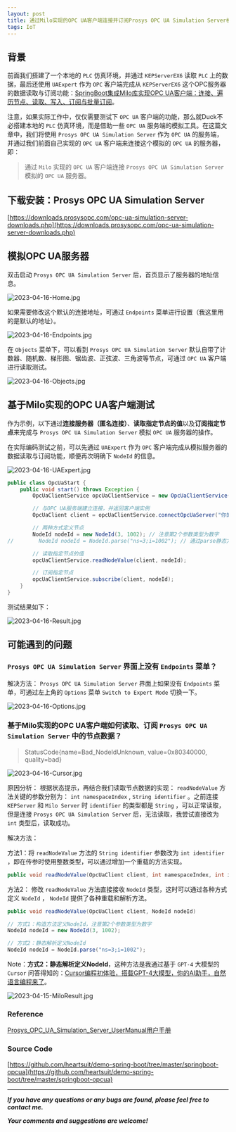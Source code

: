```yaml
---
layout: post
title: 通过Milo实现的OPC UA客户端连接并订阅Prosys OPC UA Simulation Server模拟服务器
tags: IoT
---
```


## 背景

前面我们搭建了一个本地的 `PLC` 仿真环境，并通过 `KEPServerEX6` 读取 `PLC` 上的数据，最后还使用 `UAExpert` 作为 `OPC` 客户端完成从 `KEPServerEX6` 这个OPC服务器的数据读取与订阅功能：[SpringBoot集成Milo库实现OPC UA客户端：连接、遍历节点、读取、写入、订阅与批量订阅](https://blog.csdn.net/u013810234/article/details/130175531)。

注意，如果实际工作中，仅仅需要测试下 `OPC UA` 客户端的功能，那么就Duck不必搭建本地的 `PLC` 仿真环境，而是借助一些 `OPC UA` 服务端的模拟工具。在这篇文章中，我们将使用 `Prosys OPC UA Simulation Server` 作为 `OPC UA` 的服务端，并通过我们前面自己实现的 `OPC UA` 客户端来连接这个模拟的 `OPC UA` 的服务器，即：

> 通过 `Milo` 实现的 `OPC UA` 客户端连接 `Prosys OPC UA Simulation Server` 模拟的 `OPC UA` 服务器。

## 下载安装：Prosys OPC UA Simulation Server

[https://downloads.prosysopc.com/opc-ua-simulation-server-downloads.php](https://downloads.prosysopc.com/opc-ua-simulation-server-downloads.php)

## 模拟OPC UA服务器

双击启动 `Prosys OPC UA Simulation Server` 后，首页显示了服务器的地址信息。

![2023-04-16-Home.jpg](https://github.com/heartsuit/heartsuit.github.io/raw/master/pictures/2023-04-16-Home.jpg)

如果需要修改这个默认的连接地址，可通过 `Endpoints` 菜单进行设置（我这里用的是默认的地址）。

![2023-04-16-Endpoints.jpg](https://github.com/heartsuit/heartsuit.github.io/raw/master/pictures/2023-04-16-Endpoints.jpg)

在 `Objects` 菜单下，可以看到 `Prosys OPC UA Simulation Server` 默认自带了计数器、随机数、梯形图、锯齿波、正弦波、三角波等节点，可通过 `OPC UA` 客户端进行读取测试。

![2023-04-16-Objects.jpg](https://github.com/heartsuit/heartsuit.github.io/raw/master/pictures/2023-04-16-Objects.jpg)

## 基于Milo实现的OPC UA客户端测试

作为示例，以下通过**连接服务器（匿名连接）**、**读取指定节点的值**以及**订阅指定节点**来完成与 `Prosys OPC UA Simulation Server` 模拟 `OPC UA` 服务器的操作。

在实际编码测试之前，可以先通过 `UAExpert` 作为 `OPC` 客户端完成从模拟服务器的数据读取与订阅功能，顺便再次明确下 `NodeId` 的信息。

![2023-04-16-UAExpert.jpg](https://github.com/heartsuit/heartsuit.github.io/raw/master/pictures/2023-04-16-UAExpert.jpg)

```java
public class OpcUaStart {
    public void start() throws Exception {
        OpcUaClientService opcUaClientService = new OpcUaClientService();

        // 与OPC UA服务端建立连接，并返回客户端实例
        OpcUaClient client = opcUaClientService.connectOpcUaServer("你的机器名称", "53530", "/OPCUA/SimulationServer");

        // 两种方式定义节点
        NodeId nodeId = new NodeId(3, 1002); // 注意第2个参数类型为数字
//        NodeId nodeId = NodeId.parse("ns=3;i=1002"); // 通过parse静态方法定义

        // 读取指定节点的值
        opcUaClientService.readNodeValue(client, nodeId);

        // 订阅指定节点
        opcUaClientService.subscribe(client, nodeId);
    }
}
```

测试结果如下：

![2023-04-16-Result.jpg](https://github.com/heartsuit/heartsuit.github.io/raw/master/pictures/2023-04-16-Result.jpg)

## 可能遇到的问题

### `Prosys OPC UA Simulation Server` 界面上没有 `Endpoints` 菜单？

解决方法： `Prosys OPC UA Simulation Server` 界面上如果没有 `Endpoints` 菜单，可通过左上角的 `Options` 菜单 `Switch to Expert Mode` 切换一下。

![2023-04-16-Options.jpg](https://github.com/heartsuit/heartsuit.github.io/raw/master/pictures/2023-04-16-Options.jpg)

### 基于Milo实现的OPC UA客户端如何读取、订阅 `Prosys OPC UA Simulation Server` 中的节点数据？

> StatusCode{name=Bad_NodeIdUnknown, value=0x80340000, quality=bad}

![2023-04-16-Cursor.jpg](https://github.com/heartsuit/heartsuit.github.io/raw/master/pictures/2023-04-16-Cursor.jpg)

原因分析： 根据状态提示，再结合我们读取节点数据的实现： `readNodeValue` 方法关键的参数分别为： `int namespaceIndex` , `String identifier` 。之前连接 `KEPServer` 和 `Milo Server` 时 `identifier` 的类型都是 `String` ，可以正常读取，但是连接 `Prosys OPC UA Simulation Server` 后，无法读取，我尝试直接改为 `int` 类型后，读取成功。

解决方法： 

方法1：将 `readNodeValue` 方法的 `String identifier` 参数改为 `int identifier` ，即在传参时使用整数类型，可以通过增加一个重载的方法实现。

```java
public void readNodeValue(OpcUaClient client, int namespaceIndex, int identifier)
```

方法2： 修改 `readNodeValue` 方法直接接收 `NodeId` 类型，这时可以通过各种方式定义 `NodeId` ， `NodeId` 提供了各种重载和解析方法。

```java
public void readNodeValue(OpcUaClient client, NodeId nodeId)

// 方式1：构造方法定义NodeId，注意第2个参数类型为数字
NodeId nodeId = new NodeId(3, 1002); 

// 方式2：静态解析定义NodeId
NodeId nodeId = NodeId.parse("ns=3;i=1002");
```

Note：**方式2：静态解析定义NodeId**，这种方法是我通过基于 `GPT-4` 大模型的 `Cursor` 问答得知的：[Cursor编程初体验，搭载GPT-4大模型，你的AI助手，自然语言编程来了](https://blog.csdn.net/u013810234/article/details/129685006)。

![2023-04-15-MiloResult.jpg](https://github.com/heartsuit/heartsuit.github.io/raw/master/pictures/2023-04-15-MiloResult.jpg)

### Reference

[Prosys_OPC_UA_Simulation_Server_UserManual用户手册](https://downloads.prosysopc.com/opcua/apps/JavaServer/dist/5.4.0-115/Prosys_OPC_UA_Simulation_Server_UserManual.pdf)

### Source Code

[https://github.com/heartsuit/demo-spring-boot/tree/master/springboot-opcua](https://github.com/heartsuit/demo-spring-boot/tree/master/springboot-opcua)

---

***If you have any questions or any bugs are found, please feel free to contact me.***

***Your comments and suggestions are welcome!***
